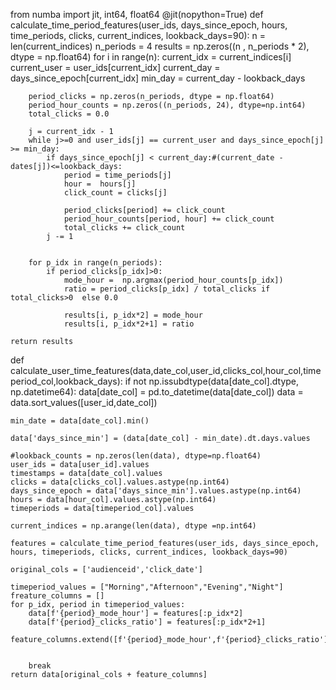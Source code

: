 from numba import jit, int64, float64
@jit(nopython=True)
def calculate_time_period_features(user_ids, days_since_epoch, hours, time_periods, clicks, current_indices, lookback_days=90):
    n = len(current_indices)
    n_periods = 4
    results = np.zeros((n , n_periods * 2), dtype = np.float64)
    for i in range(n):
        current_idx = current_indices[i]
        current_user = user_ids[current_idx]
        current_day = days_since_epoch[current_idx]
        min_day = current_day  - lookback_days
        
        period_clicks = np.zeros(n_periods, dtype = np.float64)
        period_hour_counts = np.zeros((n_periods, 24), dtype=np.int64)
        total_clicks = 0.0
        
        j = current_idx - 1
        while j>=0 and user_ids[j] == current_user and days_since_epoch[j] >= min_day:
            if days_since_epoch[j] < current_day:#(current_date - dates[j])<=lookback_days:
                period = time_periods[j]
                hour =  hours[j]
                click_count = clicks[j]
                
                period_clicks[period] += click_count
                period_hour_counts[period, hour] += click_count
                total_clicks += click_count
            j -= 1
        
        
        for p_idx in range(n_periods):
            if period_clicks[p_idx]>0:
                mode_hour =  np.argmax(period_hour_counts[p_idx])
                ratio = period_clicks[p_idx] / total_clicks if total_clicks>0  else 0.0
                
                results[i, p_idx*2] = mode_hour
                results[i, p_idx*2+1] = ratio
                
    return results

def calculate_user_time_features(data,date_col,user_id,clicks_col,hour_col,timeperiod_col,lookback_days):
    if not np.issubdtype(data[date_col].dtype, np.datetime64):
        data[date_col] = pd.to_datetime(data[date_col])
    data = data.sort_values([user_id,date_col])
    
    min_date = data[date_col].min()
    
    data['days_since_min'] = (data[date_col] - min_date).dt.days.values
    
    #lookback_counts = np.zeros(len(data), dtype=np.float64)
    user_ids = data[user_id].values
    timestamps = data[date_col].values
    clicks = data[clicks_col].values.astype(np.int64)
    days_since_epoch = data['days_since_min'].values.astype(np.int64)
    hours = data[hour_col].values.astype(np.int64)    
    timeperiods = data[timeperiod_col].values
    
    current_indices = np.arange(len(data), dtype =np.int64)
    
    features = calculate_time_period_features(user_ids, days_since_epoch, hours, timeperiods, clicks, current_indices, lookback_days=90)
    
    original_cols = ['audienceid','click_date']
    
    timeperiod_values = ["Morning","Afternoon","Evening","Night"]
    freature_columns = []
    for p_idx, period in timeperiod_values:
        data[f'{period}_mode_hour'] = features[:p_idx*2]
        data[f'{period}_clicks_ratio'] = features[:p_idx*2+1]
        feature_columns.extend([f'{period}_mode_hour',f'{period}_clicks_ratio']) 
    

        break
    return data[original_cols + feature_columns]
